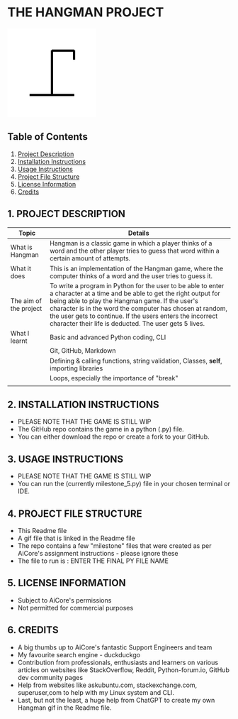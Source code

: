 # THE HANGMAN PROJECT


![](hangman_game.gif)



## Table of Contents
1. [Project Description](#1-project-description)
2. [Installation Instructions](#2-installation-instructions)
3. [Usage Instructions](#3-usage-instructions)
4. [Project File Structure](#4-project-file-structure)
5. [License Information](#5-license-information)
6. [Credits](#6-credits)



## 1. PROJECT DESCRIPTION
| Topic | Details |
| ----------- | ----------- |
| What is Hangman | Hangman is a classic game in which a player thinks of a word and the other player tries to guess that word within a certain amount of attempts. |
| What it does | This is an implementation of the Hangman game, where the computer thinks of a word and the user tries to guess it. |
| The aim of the project | To write a program in Python for the user to be able to enter a character at a time and be able to get the right output for being able to play the Hangman game. If the user's character is in the word the computer has chosen at random, the user gets to continue. If the users enters the incorrect character their life is deducted. The user gets 5 lives. |
| What I learnt   | Basic and advanced Python coding, CLI|
|                 | Git, GitHub, Markdown |
|                 | Defining & calling functions, string validation, Classes, __self__, importing libraries |
|                 | Loops, especially the importance of "break"|
|                 |



## 2. INSTALLATION INSTRUCTIONS
- PLEASE NOTE THAT THE GAME IS STILL WIP
- The GitHub repo contains the game in a python (.py) file.
- You can either download the repo or create a fork to your GitHub.


## 3. USAGE INSTRUCTIONS
- PLEASE NOTE THAT THE GAME IS STILL WIP
- You can run the (currently milestone_5.py) file in your chosen terminal or IDE.


## 4. PROJECT FILE STRUCTURE
- This Readme file
- A gif file that is linked in the Readme file
- The repo contains a few "milestone" files that were created as per AiCore's assignment instructions - please ignore these
- The file to run is : ENTER THE FINAL PY FILE NAME


## 5. LICENSE INFORMATION
- Subject to AiCore's permissions
- Not permitted for commercial purposes


## 6. CREDITS
- A big thumbs up to AiCore's fantastic Support Engineers and team
- My favourite search engine - duckduckgo
- Contribution from professionals, enthusiasts and learners on various articles on websites like StackOverflow, Reddit, Python-forum.io, GitHub dev community pages
- Help from websites like askubuntu.com, stackexchange.com, superuser,com to help with my Linux system and CLI.
- Last, but not the least, a huge help from ChatGPT to create my own Hangman gif in the Readme file.